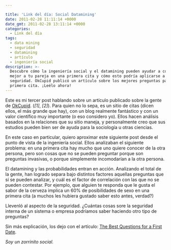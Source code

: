 ```yaml
---

title: 'Link del día: Social Datamining'
date: 2011-02-28 11:11:14 +0000
date_gmt: 2011-02-28 13:11:14 +0000
categories:
  - Link del día
tags:
  - data mining
  - seguridad
  - datamining
  - artículo
  - ingeniería social
description: >-
  Descubre cómo la ingeniería social y el datamining pueden ayudar a conocer
  mejor a tu pareja en una primera cita y cómo esto podría aplicarse a la
  seguridad. OkCupid publicó un artículo sobre los mejores preguntas para una
  primera cita. ¡Leélo ahora!
---
```




Este es mi tercer post hablando sobre un artículo publicado sobre la gente de [OkCupid](http://www.okcupid.com/). (_[1]_, _[2]_). Para quien no lo sepa, es un sitio de citas (dicen ellos, el más grande que hay), con un blog realmente fantástico y con un valor científico muy importante (o eso considero yo). Ellos hacen análisis basados en la relaciones que su sitio maneja, y personalmente creo que sus estudios pueden bien ser de ayuda para la sociología u otras ciencias.

En este caso en particular, quiero aproximar este siguiente post desde el punto de vista de la ingeniería social. Ellos analizaban el siguiente problema: en una primera cita hay mucho que uno quiere conocer de la otra persona, pero son cosas que no se pueden preguntar porque son preguntas invasivas, o porque simplemente incomodarían a la otra persona.

El datamining y las probabilidades entran en acción. Analizando el total de la gente, han logrado separa bajo distintos factores aquellas preguntas que sí se pueden analizar, y cuál es el factor de correlación con las que no se pueden contestar. Por ejemplo, que alguien te responda que le gusta el sabor de la cerveza implica un 60% de posibilidades de sexo en una primera cita (a muchos les hubiera gustado saber esto antes, verdad?)

Llevenló al aspecto de la seguridad.  ¿Cuántas cosas sore la seguridad interna de un sistema o empresa podríamos saber haciendo otro tipo de preguntas?

Sin más explicación, los dejo con el artículo: [The Best Questions for a First Date](http://blog.okcupid.com/index.php/the-best-questions-for-first-dates/).

_Soy un zorrinito social._

